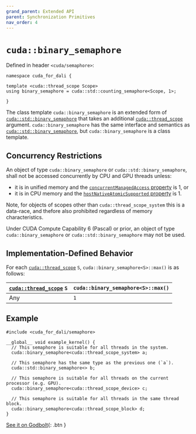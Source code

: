 ```yaml
---
grand_parent: Extended API
parent: Synchronization Primitives
nav_order: 4
---
```


# `cuda::binary_semaphore`

Defined in header `<cuda/semaphore>`:

```cuda
namespace cuda_for_dali {

template <cuda::thread_scope Scope>
using binary_semaphore = cuda::std::counting_semaphore<Scope, 1>;

}
```

The class template `cuda::binary_semaphore` is an extended form of
  [`cuda::std::binary_semaphore`] that takes an additional
  [`cuda::thread_scope`] argument.
`cuda::binary_semaphore` has the same interface and semantics as
  [`cuda::std::binary_semaphore`], but `cuda::binary_semaphore` is a class
  template.

## Concurrency Restrictions

An object of type `cuda::binary_semaphore` or `cuda::std::binary_semaphore`,
  shall not be accessed concurrently by CPU and GPU threads unless:
- it is in unified memory and the [`concurrentManagedAccess` property] is 1, or
- it is in CPU memory and the [`hostNativeAtomicSupported` property] is 1.

Note, for objects of scopes other than `cuda::thread_scope_system` this is a
  data-race, and thefore also prohibited regardless of memory characteristics.

Under CUDA Compute Capability 6 (Pascal) or prior, an object of type
  `cuda::binary_semaphore` or `cuda::std::binary_semaphore` may not be used.

## Implementation-Defined Behavior

For each [`cuda::thread_scope`] `S`, `cuda::binary_semaphore<S>::max()` is as
  follows:

| [`cuda::thread_scope`] `S` | `cuda::binary_semaphore<S>::max()` |
|----------------------------|------------------------------------|
| Any                        | `1`                                |

## Example

```cuda
#include <cuda_for_dali/semaphore>

__global__ void example_kernel() {
  // This semaphore is suitable for all threads in the system.
  cuda::binary_semaphore<cuda::thread_scope_system> a;

  // This semaphore has the same type as the previous one (`a`).
  cuda::std::binary_semaphore<> b;

  // This semaphore is suitable for all threads on the current processor (e.g. GPU).
  cuda::binary_semaphore<cuda::thread_scope_device> c;

  // This semaphore is suitable for all threads in the same thread block.
  cuda::binary_semaphore<cuda::thread_scope_block> d;
}
```

[See it on Godbolt](https://godbolt.org/z/eKfjYYz58){: .btn }


[`cuda::thread_scope`]: ../thread_scopes.md

[`cuda::std::binary_semaphore`]: https://en.cppreference.com/w/cpp/thread/binary_semaphore

[`concurrentManagedAccess` property]: https://docs.nvidia.com/cuda/cuda-runtime-api/structcudaDeviceProp.html#structcudaDeviceProp_116f9619ccc85e93bc456b8c69c80e78b
[`hostNativeAtomicSupported` property]: https://docs.nvidia.com/cuda/cuda-runtime-api/structcudaDeviceProp.html#structcudaDeviceProp_1ef82fd7d1d0413c7d6f33287e5b6306f
